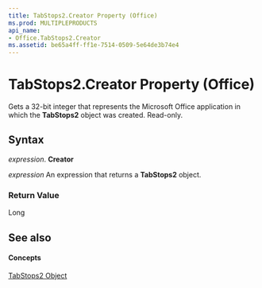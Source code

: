 ```yaml
---
title: TabStops2.Creator Property (Office)
ms.prod: MULTIPLEPRODUCTS
api_name:
- Office.TabStops2.Creator
ms.assetid: be65a4ff-ff1e-7514-0509-5e64de3b74e4
---
```



# TabStops2.Creator Property (Office)

Gets a 32-bit integer that represents the Microsoft Office application in which the **TabStops2** object was created. Read-only.


## Syntax

 _expression_. **Creator**

 _expression_ An expression that returns a **TabStops2** object.


### Return Value

Long


## See also


#### Concepts


[TabStops2 Object](tabstops2-object-office.md)

